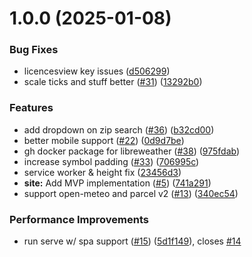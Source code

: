 # 1.0.0 (2025-01-08)


### Bug Fixes

* licencesview key issues ([d506299](https://github.com/LibreWeather/libre-weather/commit/d506299feb6a3f4bf9290e862cb09c852a9dd736))
* scale ticks and stuff better ([#31](https://github.com/LibreWeather/libre-weather/issues/31)) ([13292b0](https://github.com/LibreWeather/libre-weather/commit/13292b0a87fbb9be131c07d44cbf89bd827c9b60))


### Features

* add dropdown on zip search ([#36](https://github.com/LibreWeather/libre-weather/issues/36)) ([b32cd00](https://github.com/LibreWeather/libre-weather/commit/b32cd00cf2eb9e829b57eece4b8e8cb7866e43a8))
* better mobile support ([#22](https://github.com/LibreWeather/libre-weather/issues/22)) ([0d9d7be](https://github.com/LibreWeather/libre-weather/commit/0d9d7be42b502094aa3b6a8a1fe9fcfd33d36462))
* gh docker package for libreweather ([#38](https://github.com/LibreWeather/libre-weather/issues/38)) ([975fdab](https://github.com/LibreWeather/libre-weather/commit/975fdab6fc962b946045af3a5324b93eba238314))
* increase symbol padding ([#33](https://github.com/LibreWeather/libre-weather/issues/33)) ([706995c](https://github.com/LibreWeather/libre-weather/commit/706995cabaea91c15282eeaefd8bee19f19c9811))
* service worker & height fix ([23456d3](https://github.com/LibreWeather/libre-weather/commit/23456d37d19c2ed64363f72a14e6ad81feca56e5))
* **site:** Add MVP implementation ([#5](https://github.com/LibreWeather/libre-weather/issues/5)) ([741a291](https://github.com/LibreWeather/libre-weather/commit/741a291767fdbac52013d18030770d6cf4ad5661))
* support open-meteo and parcel v2 ([#13](https://github.com/LibreWeather/libre-weather/issues/13)) ([340ec54](https://github.com/LibreWeather/libre-weather/commit/340ec5409cd4461425f5046ed3ae17c00cda0fc0))


### Performance Improvements

* run serve w/ spa support ([#15](https://github.com/LibreWeather/libre-weather/issues/15)) ([5d1f149](https://github.com/LibreWeather/libre-weather/commit/5d1f1494157d6966826f8ffddaa6a8f6f9b91393)), closes [#14](https://github.com/LibreWeather/libre-weather/issues/14)
